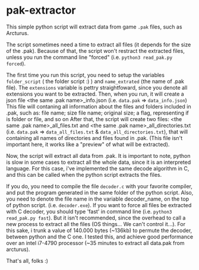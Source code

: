 # pak-extractor
This simple python script will extract data from game ```.pak``` files, such as Arcturus.

The script sometimes need a time to extract all files (it depends for the size of the .pak). 
Because of that, the script won't restract the extracted files, unless you run the command line "forced" (i.e. ```python3 read_pak.py forced```).

The first time you run this script, you need to setup the variables ```folder_script``` ( the folder script :) ) and ```name_extrated``` (the name of .pak file). The ```extensions``` variable is pettry straightfoward, since you denote all extensions you want to be extracted. Then, when you run, it will create a json file <the same .pak name>_info.json (i.e. ```data.pak``` => ```data_info.json```)
This file will contaning all information about the files and folders included in .pak, such as: file name; size file name; original size; a flag, representing if is folder or file, and so on
After that, the script will create two files: <the same .pak name>_all_files.txt and <the same .pak name>_all_directories.txt (i.e. ```data.pak``` => ```data_all_files.txt``` & ```data_all_directories.txt```), that will containing all names of directories and files found in .pak. (This file isn't important here, it works like a "preview" of what will be extracted).

Now, the script will extract all data from .pak. It is important to note, python is slow in some cases to extract all the whole data, since it is an interpreted language. For this case, i've implemented the same decode algorithm in C, and this can be called when the python script extracts the files. 

If you do, you need to compile the file ```decoder.c``` with your favorite compiler, and put the program generated in the same folder of the python script. Also, you need to denote the file name in the variable decoder_name, on the top of python script. (i.e. ```decoder.exe```). If you want to force all files be extracted with C decoder, you should type 'fast' in command line (i.e. ```python3 read_pak.py fast```). But it isn't recommended, since the overhead to call a new process to extract all the files (OS things... We can't control it...). For this sake, i trunk a value of 140.000 bytes (~136kb) to permute the decoder, between python and the C one. I tested this, and achieve good performance over an intel i7-4790 processor (~35 minutes to extract all data.pak from arcturus).

That's all, folks :)
